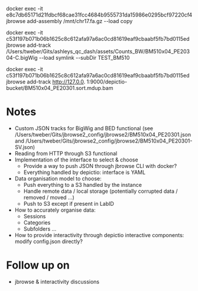 docker exec -it e8c7db65171d21fdbcf68cae31fcc4684b9555731da15986e0295bcf97220cf4 jbrowse add-assembly /mnt/chr17.fa.gz --load copy

docker exec -it c53f197b071b06b1625c8c612afa97a6ac0cd81619eaf9cbaabf5fb7bd0115ed jbrowse add-track /Users/tweber/Gits/ashleys_qc_dash/assets/Counts_BW/BM510x04_PE20304-C.bigWig --load symlink --subDir TEST_BM510

docker exec -it c53f197b071b06b1625c8c612afa97a6ac0cd81619eaf9cbaabf5fb7bd0115ed jbrowse add-track http://127.0.0.
1:9000/depictio-bucket/BM510x04_PE20301.sort.mdup.bam


# Notes

* Custom JSON tracks for BigWig and BED functional (see /Users/tweber/Gits/jbrowse2_config/jbrowse2/BM510x04_PE20301.json and /Users/tweber/Gits/jbrowse2_config/jbrowse2/BM510x04_PE20301-SV.json)
* Reading from HTTP through S3 functional
* Implementation of the interface to select & choose
  * Provide a way to push JSON through jbrowse CLI with docker?
  * Everything handled by depictio: interface is YAML
* Data organisation model to choose:
  * Push everything to a S3 handled by the instance
  * Handle remote data / local storage (potentially corrupted data / removed / moved ...)
  * Push to S3 except if present in LabID
* How to accurately organise data:
  * Sessions
  * Categories
  * Subfolders ...
* How to provide interactivity through depictio interactive components: modify config.json directly?   

# Follow up on 

* jbrowse & interactivity discussions